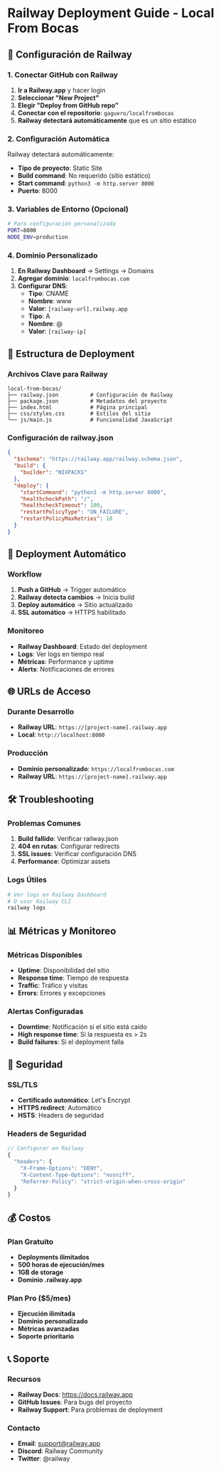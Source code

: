 # Railway Deployment Guide - Local From Bocas

## 🚀 Configuración de Railway

### 1. Conectar GitHub con Railway
1. **Ir a Railway.app** y hacer login
2. **Seleccionar "New Project"**
3. **Elegir "Deploy from GitHub repo"**
4. **Conectar con el repositorio**: `gaguero/localfrombocas`
5. **Railway detectará automáticamente** que es un sitio estático

### 2. Configuración Automática
Railway detectará automáticamente:
- **Tipo de proyecto**: Static Site
- **Build command**: No requerido (sitio estático)
- **Start command**: `python3 -m http.server 8000`
- **Puerto**: 8000

### 3. Variables de Entorno (Opcional)
```bash
# Para configuración personalizada
PORT=8000
NODE_ENV=production
```

### 4. Dominio Personalizado
1. **En Railway Dashboard** → Settings → Domains
2. **Agregar dominio**: `localfrombocas.com`
3. **Configurar DNS**:
   - **Tipo**: CNAME
   - **Nombre**: www
   - **Valor**: `[railway-url].railway.app`
   - **Tipo**: A
   - **Nombre**: @
   - **Valor**: `[railway-ip]`

## 📁 Estructura de Deployment

### Archivos Clave para Railway
```
local-from-bocas/
├── railway.json          # Configuración de Railway
├── package.json          # Metadatos del proyecto
├── index.html            # Página principal
├── css/styles.css        # Estilos del sitio
└── js/main.js            # Funcionalidad JavaScript
```

### Configuración de railway.json
```json
{
  "$schema": "https://railway.app/railway.schema.json",
  "build": {
    "builder": "NIXPACKS"
  },
  "deploy": {
    "startCommand": "python3 -m http.server 8000",
    "healthcheckPath": "/",
    "healthcheckTimeout": 100,
    "restartPolicyType": "ON_FAILURE",
    "restartPolicyMaxRetries": 10
  }
}
```

## 🔄 Deployment Automático

### Workflow
1. **Push a GitHub** → Trigger automático
2. **Railway detecta cambios** → Inicia build
3. **Deploy automático** → Sitio actualizado
4. **SSL automático** → HTTPS habilitado

### Monitoreo
- **Railway Dashboard**: Estado del deployment
- **Logs**: Ver logs en tiempo real
- **Métricas**: Performance y uptime
- **Alerts**: Notificaciones de errores

## 🌐 URLs de Acceso

### Durante Desarrollo
- **Railway URL**: `https://[project-name].railway.app`
- **Local**: `http://localhost:8000`

### Producción
- **Dominio personalizado**: `https://localfrombocas.com`
- **Railway URL**: `https://[project-name].railway.app`

## 🛠️ Troubleshooting

### Problemas Comunes
1. **Build fallido**: Verificar railway.json
2. **404 en rutas**: Configurar redirects
3. **SSL issues**: Verificar configuración DNS
4. **Performance**: Optimizar assets

### Logs Útiles
```bash
# Ver logs en Railway Dashboard
# O usar Railway CLI
railway logs
```

## 📊 Métricas y Monitoreo

### Métricas Disponibles
- **Uptime**: Disponibilidad del sitio
- **Response time**: Tiempo de respuesta
- **Traffic**: Tráfico y visitas
- **Errors**: Errores y excepciones

### Alertas Configuradas
- **Downtime**: Notificación si el sitio está caído
- **High response time**: Si la respuesta es > 2s
- **Build failures**: Si el deployment falla

## 🔐 Seguridad

### SSL/TLS
- **Certificado automático**: Let's Encrypt
- **HTTPS redirect**: Automático
- **HSTS**: Headers de seguridad

### Headers de Seguridad
```javascript
// Configurar en Railway
{
  "headers": {
    "X-Frame-Options": "DENY",
    "X-Content-Type-Options": "nosniff",
    "Referrer-Policy": "strict-origin-when-cross-origin"
  }
}
```

## 💰 Costos

### Plan Gratuito
- **Deployments ilimitados**
- **500 horas de ejecución/mes**
- **1GB de storage**
- **Dominio .railway.app**

### Plan Pro ($5/mes)
- **Ejecución ilimitada**
- **Dominio personalizado**
- **Métricas avanzadas**
- **Soporte prioritario**

## 📞 Soporte

### Recursos
- **Railway Docs**: https://docs.railway.app
- **GitHub Issues**: Para bugs del proyecto
- **Railway Support**: Para problemas de deployment

### Contacto
- **Email**: support@railway.app
- **Discord**: Railway Community
- **Twitter**: @railway
